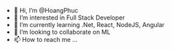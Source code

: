 - 👋 Hi, I’m @HoangPhuc
- 👀 I’m interested in Full Stack Developer
- 🌱 I’m currently learning .Net, React, NodeJS, Angular
- 💞️ I’m looking to collaborate on ML
- 📫 How to reach me ...

<!---
e55tarossa/e55tarossa is a ✨ special ✨ repository because its `README.md` (this file) appears on your GitHub profile.
You can click the Preview link to take a look at your changes.
--->
